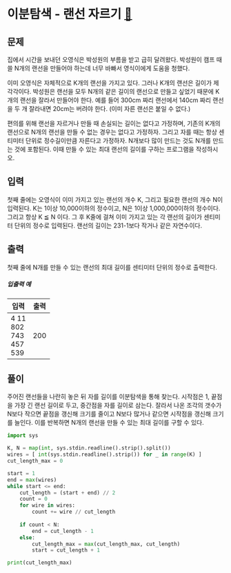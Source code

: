 # 이분탐색 - 랜선 자르기 [🔗](https://www.acmicpc.net/problem/1654)

## 문제

집에서 시간을 보내던 오영식은 박성원의 부름을 받고 급히 달려왔다. 박성원이 캠프 때 쓸 N개의 랜선을 만들어야 하는데 너무 바빠서 영식이에게 도움을 청했다.

이미 오영식은 자체적으로 K개의 랜선을 가지고 있다. 그러나 K개의 랜선은 길이가 제각각이다. 박성원은 랜선을 모두 N개의 같은 길이의 랜선으로 만들고 싶었기 때문에 K개의 랜선을 잘라서 만들어야 한다. 예를 들어 300cm 짜리 랜선에서 140cm 짜리 랜선을 두 개 잘라내면 20cm는 버려야 한다. (이미 자른 랜선은 붙일 수 없다.)

편의를 위해 랜선을 자르거나 만들 때 손실되는 길이는 없다고 가정하며, 기존의 K개의 랜선으로 N개의 랜선을 만들 수 없는 경우는 없다고 가정하자. 그리고 자를 때는 항상 센티미터 단위로 정수길이만큼 자른다고 가정하자. N개보다 많이 만드는 것도 N개를 만드는 것에 포함된다. 이때 만들 수 있는 최대 랜선의 길이를 구하는 프로그램을 작성하시오.

## 입력

첫째 줄에는 오영식이 이미 가지고 있는 랜선의 개수 K, 그리고 필요한 랜선의 개수 N이 입력된다. K는 1이상 10,000이하의 정수이고, N은 1이상 1,000,000이하의 정수이다. 그리고 항상 K ≦ N 이다. 그 후 K줄에 걸쳐 이미 가지고 있는 각 랜선의 길이가 센티미터 단위의 정수로 입력된다. 랜선의 길이는 231-1보다 작거나 같은 자연수이다.

## 출력

첫째 줄에 N개를 만들 수 있는 랜선의 최대 길이를 센티미터 단위의 정수로 출력한다.

##### 입출력 예

| 입력                                     | 출력 |
| ---------------------------------------- | ---- |
| 4 11<br />802<br />743<br />457<br />539 | 200  |

## 풀이

주어진 랜선들을 나란히 놓은 뒤 자를 길이를 이분탐색을 통해 찾는다. 시작점은 1, 끝점을 가장 긴 랜선 길이로 두고, 중간점을 자를 길이로 삼는다. 잘라서 나온 조각의 갯수가 N보다 작으면 끝점을 갱신해 크기를 줄이고 N보다 많거나 같으면 시작점을 갱신해 크기를 늘인다. 이를 반복하면 N개의 랜선을 만들 수 있는 최대 길이를 구할 수 있다.

```python
import sys

K, N = map(int, sys.stdin.readline().strip().split())
wires = [ int(sys.stdin.readline().strip()) for _ in range(K) ]
cut_length_max = 0

start = 1
end = max(wires)
while start <= end:
    cut_length = (start + end) // 2
    count = 0
    for wire in wires:
        count += wire // cut_length
    
    if count < N:
        end = cut_length - 1
    else:
        cut_length_max = max(cut_length_max, cut_length)
        start = cut_length + 1

print(cut_length_max)
```
